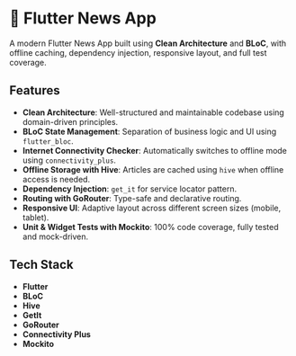 # 📰 Flutter News App

A modern Flutter News App built using **Clean Architecture** and **BLoC**, with offline caching, dependency injection, responsive layout, and full test coverage.

## Features
- **Clean Architecture**: Well-structured and maintainable codebase using domain-driven principles.
- **BLoC State Management**: Separation of business logic and UI using `flutter_bloc`.
- **Internet Connectivity Checker**: Automatically switches to offline mode using `connectivity_plus`.
- **Offline Storage with Hive**: Articles are cached using `hive` when offline access is needed.
- **Dependency Injection**: `get_it` for service locator pattern.
- **Routing with GoRouter**: Type-safe and declarative routing.
- **Responsive UI**: Adaptive layout across different screen sizes (mobile, tablet).
- **Unit & Widget Tests with Mockito**: 100% code coverage, fully tested and mock-driven.

## Tech Stack

- **Flutter**
- **BLoC**
- **Hive**
- **GetIt**
- **GoRouter**
- **Connectivity Plus**
- **Mockito**
